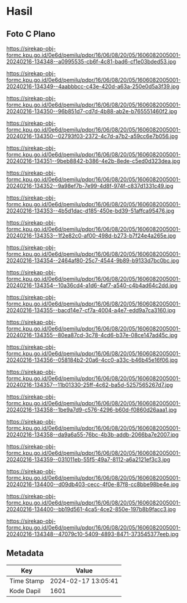 # Hasil

## Foto C Plano

https://sirekap-obj-formc.kpu.go.id/0e6d/pemilu/pdpr/16/06/08/20/05/1606082005001-20240216-134348--a0995535-cb6f-4c81-bad6-cf1e03bded53.jpg

https://sirekap-obj-formc.kpu.go.id/0e6d/pemilu/pdpr/16/06/08/20/05/1606082005001-20240216-134349--4aabbbcc-c43e-420d-a63a-250e0d5a3f39.jpg

https://sirekap-obj-formc.kpu.go.id/0e6d/pemilu/pdpr/16/06/08/20/05/1606082005001-20240216-134350--96b851d7-cd7d-4b88-ab2e-b765551460f2.jpg

https://sirekap-obj-formc.kpu.go.id/0e6d/pemilu/pdpr/16/06/08/20/05/1606082005001-20240216-134350--02793f03-2372-4c7d-a7b2-a59cc6e7b056.jpg

https://sirekap-obj-formc.kpu.go.id/0e6d/pemilu/pdpr/16/06/08/20/05/1606082005001-20240216-134351--9beb8842-b386-4e2b-8ede-c5ed0d323dea.jpg

https://sirekap-obj-formc.kpu.go.id/0e6d/pemilu/pdpr/16/06/08/20/05/1606082005001-20240216-134352--9a98ef7b-7e99-4d8f-974f-c837d1331c49.jpg

https://sirekap-obj-formc.kpu.go.id/0e6d/pemilu/pdpr/16/06/08/20/05/1606082005001-20240216-134353--4b5d1dac-d185-450e-bd39-51affca95476.jpg

https://sirekap-obj-formc.kpu.go.id/0e6d/pemilu/pdpr/16/06/08/20/05/1606082005001-20240216-134353--1f2e82c0-af00-498d-b273-b7f24e4a265e.jpg

https://sirekap-obj-formc.kpu.go.id/0e6d/pemilu/pdpr/16/06/08/20/05/1606082005001-20240216-134354--2464af80-25c7-4544-9b89-b9133d7bc0bc.jpg

https://sirekap-obj-formc.kpu.go.id/0e6d/pemilu/pdpr/16/06/08/20/05/1606082005001-20240216-134354--10a36cd4-a1d6-4af7-a540-c4b4ad64c2dd.jpg

https://sirekap-obj-formc.kpu.go.id/0e6d/pemilu/pdpr/16/06/08/20/05/1606082005001-20240216-134355--bacd14e7-cf7a-4004-a4e7-edd9a7ca3160.jpg

https://sirekap-obj-formc.kpu.go.id/0e6d/pemilu/pdpr/16/06/08/20/05/1606082005001-20240216-134355--80ea87cd-3c78-4cd6-b37e-08ce147ad45c.jpg

https://sirekap-obj-formc.kpu.go.id/0e6d/pemilu/pdpr/16/06/08/20/05/1606082005001-20240216-134356--058184b2-20a6-4cc0-a33c-b46b45e16f06.jpg

https://sirekap-obj-formc.kpu.go.id/0e6d/pemilu/pdpr/16/06/08/20/05/1606082005001-20240216-134357--11b01330-25ff-4c62-ba5d-5257565267d7.jpg

https://sirekap-obj-formc.kpu.go.id/0e6d/pemilu/pdpr/16/06/08/20/05/1606082005001-20240216-134358--1be9a7d9-c576-4296-b60d-f0860d26aaa1.jpg

https://sirekap-obj-formc.kpu.go.id/0e6d/pemilu/pdpr/16/06/08/20/05/1606082005001-20240216-134358--da9a6a55-76bc-4b3b-addb-2066ba7e2007.jpg

https://sirekap-obj-formc.kpu.go.id/0e6d/pemilu/pdpr/16/06/08/20/05/1606082005001-20240216-134359--031011eb-55f5-49a7-8112-a6a2121ef3c3.jpg

https://sirekap-obj-formc.kpu.go.id/0e6d/pemilu/pdpr/16/06/08/20/05/1606082005001-20240216-134400--d09db403-cecc-4f0e-87f8-cc8bbe98be4e.jpg

https://sirekap-obj-formc.kpu.go.id/0e6d/pemilu/pdpr/16/06/08/20/05/1606082005001-20240216-134400--bb19d561-4ca5-4ce2-850e-197b8b9facc3.jpg

https://sirekap-obj-formc.kpu.go.id/0e6d/pemilu/pdpr/16/06/08/20/05/1606082005001-20240216-134348--47079c10-5409-4893-8471-373545377eeb.jpg


## Metadata

| Key        | Value               |
| ---------- | ------------------- |
| Time Stamp | 2024-02-17 13:05:41 |
| Kode Dapil | 1601                |



